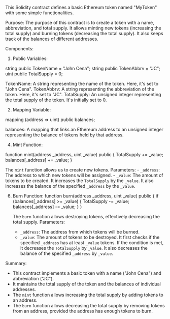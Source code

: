 This Solidity contract defines a basic Ethereum token named "MyToken" with some simple functionalities.

Purpose:
The purpose of this contract is to create a token with a name, abbreviation, and total supply. It allows minting new tokens (increasing the total supply) and burning tokens (decreasing the total supply). It also keeps track of the balances of different addresses.

Components:

1. Public Variables:

string public TokenName = "John Cena";
string public TokenAbbrv = "JC";
uint public TotalSupply = 0;

TokenName: A string representing the name of the token. Here, it's set to "John Cena".
TokenAbbrv: A string representing the abbreviation of the token. Here, it's set to "JC".
TotalSupply: An unsigned integer representing the total supply of the token. It's initially set to 0.

2. Mapping Variable:
   
mapping (address => uint) public balances;

balances: A mapping that links an Ethereum address to an unsigned integer representing the balance of tokens held by that address.

4. Mint Function:

function mint(address _address, uint _value) public {
TotalSupply += _value;
balances[_address] += _value;
}
   
  The `mint` function allows us to create new tokens.
Parameters:
     - `_address`: The address to which new tokens will be assigned.
     - `_value`: The amount of tokens to be created.
     It increases the `TotalSupply` by the `_value`.
     It also increases the balance of the specified `_address` by the `_value`.

6. Burn Function:
   function burn(address _address, uint _value) public {
       if (balances[_address] >= _value) {
           TotalSupply -= _value;
           balances[_address] -= _value;
       }
   }
   
   The `burn` function allows destroying tokens, effectively decreasing the total supply.
   Parameters:
     - `_address`: The address from which tokens will be burned.
     - `_value`: The amount of tokens to be destroyed.
    It first checks if the specified `_address` has at least `_value` tokens.
    If the condition is met, it decreases the `TotalSupply` by `_value`.
    It also decreases the balance of the specified `_address` by `_value`.

 Summary:
- This contract implements a basic token with a name ("John Cena") and abbreviation ("JC").
- It maintains the total supply of the token and the balances of individual addresses.
- The `mint` function allows increasing the total supply by adding tokens to an address.
- The `burn` function allows decreasing the total supply by removing tokens from an address, provided the address has enough tokens to burn.
